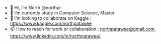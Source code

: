 - 👋 Hi, I’m North @northpr
- 🌱 I’m currently study in Computer Science, Master
- 💞️ I’m looking to collaborate on Kaggle : https://www.kaggle.com/northpatawee
- 📫 How to reach for work or collaboration : northpatawee@gmail.com, https://www.linkedin.com/in/northpatawee/

<!---
northpr/northpr is a ✨ special ✨ repository because its `README.md` (this file) appears on your GitHub profile.
You can click the Preview link to take a look at your changes.
--->
